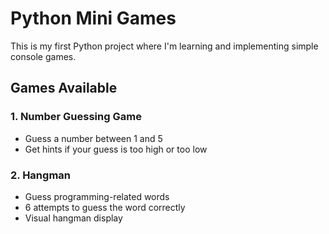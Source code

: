 # Python Mini Games

This is my first Python project where I'm learning and implementing simple console games.

## Games Available

### 1. Number Guessing Game
- Guess a number between 1 and 5
- Get hints if your guess is too high or too low

### 2. Hangman
- Guess programming-related words
- 6 attempts to guess the word correctly
- Visual hangman display
